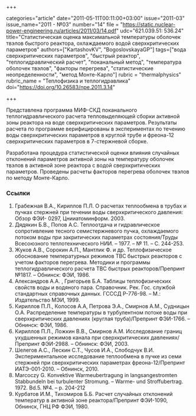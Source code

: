 +++

categories="article"
date="2011-05-11T00:11:00+03:00"
issue="2011-03"
issue_name="2011 - №03"
number="14"
file = "https://static.nuclear-power-engineering.ru/articles/2011/03/14.pdf"
udc="621.039.51: 536.24"
title="Статистическая оценка максимальной температуры оболочек твэлов быстрого реактора, охлаждаемого водой сверхкритических параметров"
authors=["KartashovKV", "BogoslovskayaGP"]
tags=["вода сверхкритических параметров", "быстрый реактор", "теплогидравлический расчет", "поканальный метод", "температура оболочек твэлов", "факторы перегрева", "статистические неопределенности", "метод Монте-Карло"]
rubric = "thermalphysics"
rubric_name = "Теплофизика и теплогидравлика"
doi="https://doi.org/10.26583/npe.2011.3.14"

+++

Представлена программа МИФ-СКД поканального теплогидравлического расчета тепловыделяющей сборки активной зоны реактора на воде сверхкритических параметров. Результаты расчета по программе верифицированы в экспериментах по течению воды сверхкритических параметров в круглой трубе и фреона-12 сверхкритических параметров в 7-стержневой сборке.

Разработана процедура статистической оценки влияния случайных отклонений параметров активной зоны на температуру оболочек твэлов в активной зоне реактора с водой сверхкритических параметров. Проведены расчеты факторов перегрева оболочек твэлов по методу Монте-Карло.

### Ссылки

1. Грабежная В.А., Кириллов П.Л. О расчетах теплообмена в трубах и пучках стержней при течении воды сверхкритического давления: Обзор ФЭИ- 0297, Цнииатоминформ. 2003.
2. Дядякин Б.В., Попов А.С. Теплоотдача и гидравлическое сопротивление тесного семистержневого пучка, охлаждаемого потоком воды при закритических параметрах состояния/Труды Всесоюзного теплотехнического НИИ. – 1977. – № 11. – С. 244-253.
3. Жуков А.В., Сорокин А.П., Мантлик Ф. и др. Теплофизическое обоснование температурных режимов ТВС быстрых реакторов с учетом факторов перегрева. Методики и программы теплогидравлического расчета ТВС быстрых реакторов/Препринт №1817. – Обнинск: ФЭИ, 1986.
4. Александров А.А. , Григорьев Б.А. Таблицы теплофизических свойств воды и водяного пара. Справочник. Рек. Гос. службой стандартных справочных данных. ГСССД Р-776-98. – М.: Издательство МЭИ, 1999.
5. Кириллов П.Л., Колосов А.А, Петрова Э.А., Смирнов А.М., Судницын О.А. Распределение температуры в турбулентном потоке воды при сверхкритических давлениях (круглая труба)/Препринт ФЭИ-1766. – Обнинск: ФЭИ, 1986.
6. Кириллов П.Л., Ложкин В.В., Смирнов А.М. Исследование границ ухудшенных режимов канала при сверхкритических давлениях/Препринт ФЭИ-2988. – Обнинск: ФЭИ, 2003.
7. Шелегов А.С., Лескин С.Т., Чусов И.А., Слободчук В.И. Экспериментальное исследование теплообмена в пучке из семи стержней при сверхкритических параметрах фреона-12/Препринт ИАТЭ-001-2010. – Обнинск, 2010.
8. Marcoczy G. Konvektive Warmeubertragung in langsangestromten Stabbundeln bei turbulenter Stromung. – Warme- und Stroffubertrag. 1972. Bd.5. №4. – p. 204-212
9. Курбатов И.М., Тихомиров Б.Б. Расчет случайных отклонений температур в активной зоне реактора/Препринт ФЭИ-1090, Обнинск, ГНЦ РФ ФЭИ, 1980.